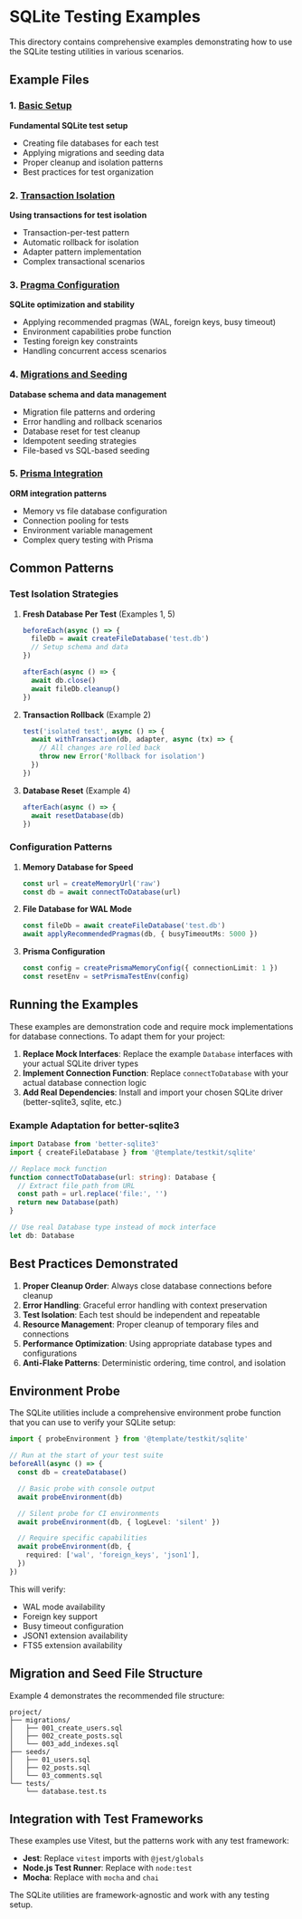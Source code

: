 # SQLite Testing Examples

This directory contains comprehensive examples demonstrating how to use the
SQLite testing utilities in various scenarios.

## Example Files

### 1. [Basic Setup](./01-basic-setup.ts)

**Fundamental SQLite test setup**

- Creating file databases for each test
- Applying migrations and seeding data
- Proper cleanup and isolation patterns
- Best practices for test organization

### 2. [Transaction Isolation](./02-transaction-isolation.ts)

**Using transactions for test isolation**

- Transaction-per-test pattern
- Automatic rollback for isolation
- Adapter pattern implementation
- Complex transactional scenarios

### 3. [Pragma Configuration](./03-pragma-configuration.ts)

**SQLite optimization and stability**

- Applying recommended pragmas (WAL, foreign keys, busy timeout)
- Environment capabilities probe function
- Testing foreign key constraints
- Handling concurrent access scenarios

### 4. [Migrations and Seeding](./04-migrations-and-seeding.ts)

**Database schema and data management**

- Migration file patterns and ordering
- Error handling and rollback scenarios
- Database reset for test cleanup
- Idempotent seeding strategies
- File-based vs SQL-based seeding

### 5. [Prisma Integration](./05-prisma-integration.ts)

**ORM integration patterns**

- Memory vs file database configuration
- Connection pooling for tests
- Environment variable management
- Complex query testing with Prisma

## Common Patterns

### Test Isolation Strategies

1. **Fresh Database Per Test** (Examples 1, 5)

   ```typescript
   beforeEach(async () => {
     fileDb = await createFileDatabase('test.db')
     // Setup schema and data
   })

   afterEach(async () => {
     await db.close()
     await fileDb.cleanup()
   })
   ```

2. **Transaction Rollback** (Example 2)

   ```typescript
   test('isolated test', async () => {
     await withTransaction(db, adapter, async (tx) => {
       // All changes are rolled back
       throw new Error('Rollback for isolation')
     })
   })
   ```

3. **Database Reset** (Example 4)
   ```typescript
   afterEach(async () => {
     await resetDatabase(db)
   })
   ```

### Configuration Patterns

1. **Memory Database for Speed**

   ```typescript
   const url = createMemoryUrl('raw')
   const db = await connectToDatabase(url)
   ```

2. **File Database for WAL Mode**

   ```typescript
   const fileDb = await createFileDatabase('test.db')
   await applyRecommendedPragmas(db, { busyTimeoutMs: 5000 })
   ```

3. **Prisma Configuration**
   ```typescript
   const config = createPrismaMemoryConfig({ connectionLimit: 1 })
   const resetEnv = setPrismaTestEnv(config)
   ```

## Running the Examples

These examples are demonstration code and require mock implementations for
database connections. To adapt them for your project:

1. **Replace Mock Interfaces**: Replace the example `Database` interfaces with
   your actual SQLite driver types
2. **Implement Connection Function**: Replace `connectToDatabase` with your
   actual database connection logic
3. **Add Real Dependencies**: Install and import your chosen SQLite driver
   (better-sqlite3, sqlite, etc.)

### Example Adaptation for better-sqlite3

```typescript
import Database from 'better-sqlite3'
import { createFileDatabase } from '@template/testkit/sqlite'

// Replace mock function
function connectToDatabase(url: string): Database {
  // Extract file path from URL
  const path = url.replace('file:', '')
  return new Database(path)
}

// Use real Database type instead of mock interface
let db: Database
```

## Best Practices Demonstrated

1. **Proper Cleanup Order**: Always close database connections before cleanup
2. **Error Handling**: Graceful error handling with context preservation
3. **Test Isolation**: Each test should be independent and repeatable
4. **Resource Management**: Proper cleanup of temporary files and connections
5. **Performance Optimization**: Using appropriate database types and
   configurations
6. **Anti-Flake Patterns**: Deterministic ordering, time control, and isolation

## Environment Probe

The SQLite utilities include a comprehensive environment probe function that you
can use to verify your SQLite setup:

```typescript
import { probeEnvironment } from '@template/testkit/sqlite'

// Run at the start of your test suite
beforeAll(async () => {
  const db = createDatabase()

  // Basic probe with console output
  await probeEnvironment(db)

  // Silent probe for CI environments
  await probeEnvironment(db, { logLevel: 'silent' })

  // Require specific capabilities
  await probeEnvironment(db, {
    required: ['wal', 'foreign_keys', 'json1'],
  })
})
```

This will verify:

- WAL mode availability
- Foreign key support
- Busy timeout configuration
- JSON1 extension availability
- FTS5 extension availability

## Migration and Seed File Structure

Example 4 demonstrates the recommended file structure:

```
project/
├── migrations/
│   ├── 001_create_users.sql
│   ├── 002_create_posts.sql
│   └── 003_add_indexes.sql
├── seeds/
│   ├── 01_users.sql
│   ├── 02_posts.sql
│   └── 03_comments.sql
└── tests/
    └── database.test.ts
```

## Integration with Test Frameworks

These examples use Vitest, but the patterns work with any test framework:

- **Jest**: Replace `vitest` imports with `@jest/globals`
- **Node.js Test Runner**: Replace with `node:test`
- **Mocha**: Replace with `mocha` and `chai`

The SQLite utilities are framework-agnostic and work with any testing setup.
